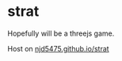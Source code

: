 # strat
Hopefully will be a threejs game.

Host on [njd5475.github.io/strat](https://njd5475.github.io/strat)
